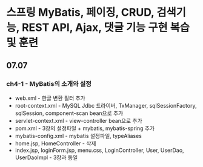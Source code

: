 # 스프링 MyBatis, 페이징, CRUD, 검색기능, REST API, Ajax, 댓글 기능 구현 복습 및 훈련

## 07.07
### ch4-1 - MyBatis의 소개와 설정
- web.xml - 한글 변환 필터 추가
- root-context.xml - MySQL Jdbc 드라이버, TxManager, sqlSessionFactory, sqlSession, component-scan bean으로 추가
- servlet-context.xml - view-controller bean으로 추가
- pom.xml - 3장의 설정파일 + mybatis, mybatis-spring 추가
- mybatis-config.xml - mybatis 설정파일, typeAliases
- home.jsp, HomeController - 삭제 
- index.jsp, loginForm.jsp, menu.css, LoginController, User, UserDao, UserDaoImpl - 3장과 동일